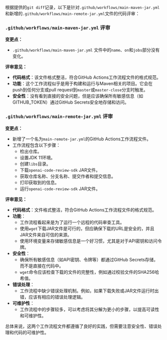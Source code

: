 根据提供的`git diff`记录，以下是针对`.github/workflows/main-maven-jar.yml`和新增的`.github/workflows/main-remote-jar.yml`文件的代码评审：

### `.github/workflows/main-maven-jar.yml` 评审

**变更点：**
- `.github/workflows/main-maven-jar.yml` 文件中的`name`、`on`和`jobs`部分没有变化。

**评审意见：**
- **代码格式**：该文件格式整洁，符合GitHub Actions工作流程文件的格式规范。
- **功能**：这个工作流程似乎是用于构建和运行与Maven相关的项目。它会在push到任何分支或pull request到`master`或`master-close`分支时触发。
- **安全性**：没有看到直接的安全问题，但是应该确保所有敏感信息（如GITHUB_TOKEN）通过GitHub Secrets安全地存储和访问。

### `.github/workflows/main-remote-jar.yml` 评审

**变更点：**
- 新增了一个名为`main-remote-jar.yml`的GitHub Actions工作流程文件。
- 工作流程包含以下步骤：
  - 检出仓库。
  - 设置JDK 11环境。
  - 创建`libs`目录。
  - 下载`openai-code-review-sdk` JAR文件。
  - 获取仓库名称、分支名称、提交作者和提交信息。
  - 打印获取到的信息。
  - 运行`openai-code-review-sdk` JAR文件。

**评审意见：**
- **代码格式**：文件格式整洁，符合GitHub Actions工作流程文件的格式规范。
- **功能**：
  - 工作流程看起来是为了运行一个远程的代码审查工具。
  - 使用`wget`下载JAR文件是可行的，但应确保下载的URL是安全的，并且JAR文件来自可信的来源。
  - 使用环境变量来存储敏感信息是一个好习惯，尤其是对于API密钥和访问令牌。
- **安全性**：
  - 确保所有敏感信息（如API密钥、令牌等）都通过GitHub Secrets存储，而不是直接在代码中。
  - `wget`命令应该检查下载的文件的完整性，例如通过校验文件的SHA256哈希值。
- **错误处理**：
  - 工作流程中缺少错误处理机制。例如，如果下载失败或JAR文件运行时出错，应该有相应的错误处理逻辑。
- **可维护性**：
  - 工作流程中的步骤较多，可以考虑将其分解为更小的步骤，以提高可读性和可维护性。

总体来说，这两个工作流程文件都遵循了良好的实践，但需要注意安全性、错误处理和代码的可维护性。